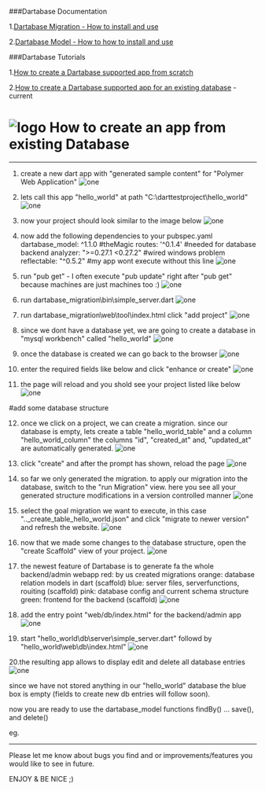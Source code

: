 
###Dartabase Documentation

1.[Dartabase Migration - How to install and use](https://pub.dartlang.org/packages/dartabase_migration)

2.[Dartabase Model - How to how to install and use](https://pub.dartlang.org/packages/dartabase_model)

###Dartabase Tutorials

1.[How to create a Dartabase supported app from scratch](https://github.com/HannesRammer/Dartabase/blob/master/dartabase_migration/how_to_from_scratch.md)

2.[How to create a Dartabase supported app for an existing database](https://github.com/HannesRammer/Dartabase/blob/master/dartabase_migration/how_to_from_existing.md) - current



![logo](https://raw.githubusercontent.com/HannesRammer/Dartabase/master/dartabase_migration/Database-Migration-Logo-150.png) How to create an app from existing Database
=========================

-----------------

1. create a new dart app with "generated sample content" for "Polymer Web Application"
  ![one](https://raw.githubusercontent.com/HannesRammer/Dartabase/master/dartabase_migration/doc/how_to_from_scratch/1.create_dart_app.png)
  
2. lets call this app "hello_world" at path "C:\darttestproject\hello_world"
![one](https://raw.githubusercontent.com/HannesRammer/Dartabase/master/dartabase_migration/doc/how_to_from_scratch/2.create_dart_app.png)

3. now your project should look similar to the image below
![one](https://raw.githubusercontent.com/HannesRammer/Dartabase/master/dartabase_migration/doc/how_to_from_scratch/3.created_dart_app.png)

4. now add the following dependencies to your pubspec.yaml
  dartabase_model: ^1.1.0 #theMagic
  routes: '^0.1.4' #needed for database backend 
  analyzer: ">=0.27.1 <0.27.2" #wired windows problem
  reflectable: "^0.5.2" #my app wont execute without this line
![one](https://raw.githubusercontent.com/HannesRammer/Dartabase/master/dartabase_migration/doc/how_to_from_scratch/4.add_dependencies.png)
  
5. run "pub get" - I often execute "pub update" right after "pub get" because machines are just machines too :)
![one](https://raw.githubusercontent.com/HannesRammer/Dartabase/master/dartabase_migration/doc/how_to_from_scratch/5.run_pub_get.png)

6. run dartabase_migration\bin\simple_server.dart
![one](https://raw.githubusercontent.com/HannesRammer/Dartabase/master/dartabase_migration/doc/how_to_from_scratch/6.start_dartabase_server.png)

7. run dartabase_migration\web\tool\index.html
   click "add project"
![one](https://raw.githubusercontent.com/HannesRammer/Dartabase/master/dartabase_migration/doc/how_to_from_scratch/7.start_dartabase_client.png)

8. since we dont have a database yet, we are going to create a database in "mysql workbench" called "hello_world" 
![one](https://raw.githubusercontent.com/HannesRammer/Dartabase/master/dartabase_migration/doc/how_to_from_scratch/10.create_database.png)
  
9. once the database is created we can go back to the browser
![one](https://raw.githubusercontent.com/HannesRammer/Dartabase/master/dartabase_migration/doc/how_to_from_scratch/11.created_database.png)

10. enter the required fields like below and click "enhance or create"
![one](https://raw.githubusercontent.com/HannesRammer/Dartabase/master/dartabase_migration/doc/how_to_from_scratch/8.add_project.png)

11. the page will reload and you shold see your project listed like below
![one](https://raw.githubusercontent.com/HannesRammer/Dartabase/master/dartabase_migration/doc/how_to_from_scratch/9.added_project.png)

 #add some database structure

12.  once we click on a project, we can create a migration. 
      since our database is empty, lets create a table "hello_world_table" and a column "hello_world_column"
 the columns "id", "created_at" and, "updated_at" are automatically generated. 
![one](https://raw.githubusercontent.com/HannesRammer/Dartabase/master/dartabase_migration/doc/how_to_from_scratch/12.create_migration.png)

13. click "create" and after the prompt has shown, reload the page
![one](https://raw.githubusercontent.com/HannesRammer/Dartabase/master/dartabase_migration/doc/how_to_from_scratch/13.created_migration.png)

14. so far we only generated the migration. to apply our migration into the database, switch to the "run Migration" view.
here you see all your generated structure modifications in a version controlled manner
![one](https://raw.githubusercontent.com/HannesRammer/Dartabase/master/dartabase_migration/doc/how_to_from_scratch/14.run_migration.png)

15. select the goal migration we want to execute, in this case ".._create_table_hello_world.json" and click "migrate to newer version" and refresh the website.
![one](https://raw.githubusercontent.com/HannesRammer/Dartabase/master/dartabase_migration/doc/how_to_from_scratch/15.select_and_run_migration.png)

16. now that we made some changes to the database structure, open the "create Scaffold" view of your project.
![one](https://raw.githubusercontent.com/HannesRammer/Dartabase/master/dartabase_migration/doc/how_to_from_scratch/16.open_scaffold.png)
  
17. the newest feature of Dartabase is to generate fa the whole backend/admin webapp 
red: by us created migrations
orange: database relation models in dart (scaffold)
blue: server files, serverfunctions, rouiting (scaffold)
pink: database config and current schema structure
green: frontend for the backend (scaffold)
![one](https://raw.githubusercontent.com/HannesRammer/Dartabase/master/dartabase_migration/doc/how_to_from_scratch/17.created_scaffold_project_overview.png)

18. add the entry point "web/db/index.html" for the backend/admin app
![one](https://raw.githubusercontent.com/HannesRammer/Dartabase/master/dartabase_migration/doc/how_to_from_scratch/18.add_entry_point.png)

19. start "hello_world\db\server\simple_server.dart" followd by "hello_world\web\db\index.html"
![one](https://raw.githubusercontent.com/HannesRammer/Dartabase/master/dartabase_migration/doc/how_to_from_scratch/19.run_project_server_and_client.png)
  
  20.the resulting app allows to display edit and delete all database entries
![one](https://raw.githubusercontent.com/HannesRammer/Dartabase/master/dartabase_migration/doc/how_to_from_scratch/20.client_view.png)

since we have not stored anything in our "hello_world" database the blue box is empty (fields to create new db entries will follow soon).

now you are ready to use the dartabase_model functions findBy() ... save(), and delete()

eg. 

*******************************************************************************************

Please let me know about bugs you find and or improvements/features you would like to see in future.

ENJOY & BE NICE ;)